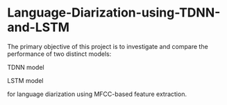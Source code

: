 # Language-Diarization-using-TDNN-and-LSTM
The primary objective of this project is to investigate and compare the performance of two distinct models:

TDNN model 

LSTM model 

for language diarization using MFCC-based feature extraction.

